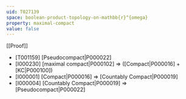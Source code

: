 ```yaml
---
uid: T027139
space: boolean-product-topology-on-mathbb{r}^{omega}
property: maximal-compact
value: false
---
```

[[Proof]]

* [T001159] [Pseudocompact|P000022]
* [I000230] [maximal compact|P000102] => ([Compact|P000016] + [KC|P000100])
* [I000001] [Compact|P000016] => [Countably Compact|P000019]
* [I000004] [Countably Compact|P000019] => [Pseudocompact|P000022]


